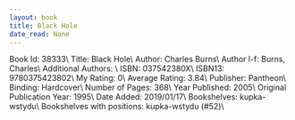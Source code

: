 ```yaml
---
layout: book
title: Black Hole
date_read: None
---
```


Book Id: 38333\ 
Title: Black Hole\ 
Author: Charles Burns\ 
Author l-f: Burns, Charles\ 
Additional Authors: \ 
ISBN: 037542380X\ 
ISBN13: 9780375423802\ 
My Rating: 0\ 
Average Rating: 3.84\ 
Publisher: Pantheon\ 
Binding: Hardcover\ 
Number of Pages: 368\ 
Year Published: 2005\ 
Original Publication Year: 1995\ 
Date Added: 2019/01/17\ 
Bookshelves: kupka-wstydu\ 
Bookshelves with positions: kupka-wstydu (#52)\ 

